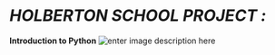 # ***HOLBERTON SCHOOL PROJECT :***


****Introduction to Python****
![enter image description here](https://ourcodeworld.com/public-media/articles/articleocw-575e9796be0c9.png)
